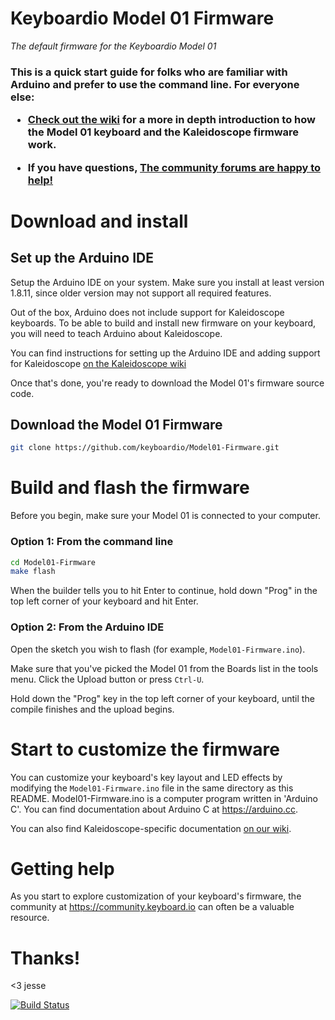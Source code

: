 # Keyboardio Model 01 Firmware

_The default firmware for the Keyboardio Model 01_

<h3>This is a quick start guide for folks who are familiar with Arduino and prefer to use the command line. For everyone else:

 * [Check out the wiki](https://github.com/keyboardio/Kaleidoscope/wiki/Keyboardio-Model-01-Introduction) for a more in depth introduction to how the Model 01 keyboard and the Kaleidoscope firmware work. 
 
  * If you have questions, [The community forums are happy to help!](https://community.keyboard.io/)</h3>

# Download and install

## Set up the Arduino IDE

Setup the Arduino IDE on your system. Make sure you install at least version 1.8.11, since older version may not support all required features.

Out of the box, Arduino does not include support for Kaleidoscope keyboards. To be able to build and install new firmware on your keyboard, you will need to teach Arduino about Kaleidoscope.

You can find instructions for setting up the Arduino IDE and adding support for Kaleidoscope [on the Kaleidoscope wiki](https://github.com/keyboardio/Kaleidoscope/wiki/Install-Arduino)


Once that's done, you're ready to download the Model 01's firmware source code.


## Download the Model 01 Firmware

```sh
git clone https://github.com/keyboardio/Model01-Firmware.git
```

# Build and flash the firmware

Before you begin, make sure your Model 01 is connected to your computer.

### Option 1: From the command line

```sh
cd Model01-Firmware
make flash
```

When the builder tells you to hit Enter to continue, hold down "Prog" in the top left corner of your keyboard and hit Enter.

### Option 2: From the Arduino IDE


Open the sketch you wish to flash (for example, `Model01-Firmware.ino`).

Make sure that you've picked the Model 01 from the Boards list in the tools menu.
Click the Upload button or press `Ctrl-U`.

Hold down the "Prog" key in the top left corner of your keyboard, until the compile finishes and the upload begins.


# Start to customize the firmware

You can customize your keyboard's key layout and LED effects by modifying the `Model01-Firmware.ino` file in the same directory as this README. Model01-Firmware.ino is a computer program written in 'Arduino C'. You can find documentation about Arduino C at https://arduino.cc.


You can also find Kaleidoscope-specific documentation [on our wiki](https://github.com/keyboardio/Kaleidoscope/wiki).


# Getting help

As you start to explore customization of your keyboard's firmware, the community at https://community.keyboard.io can often be a valuable resource.

# Thanks!

<3 jesse

[![Build Status](https://travis-ci.org/keyboardio/Model01-Firmware.svg?branch=master)](https://travis-ci.org/keyboardio/Model01-Firmware)
